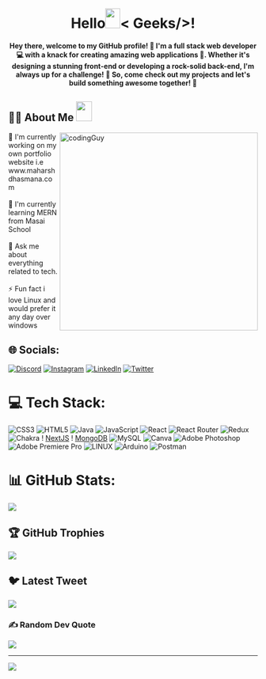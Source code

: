 <h1 align="center">Hello<img src="https://raw.githubusercontent.com/MartinHeinz/MartinHeinz/master/wave.gif" width="30px" height= 40px>< Geeks/>!</h1>
<h4 align=center>Hey there, welcome to my GitHub profile! 👋 I'm a full stack web developer 💻 with a knack for creating amazing web applications 🌟. Whether it's designing a stunning front-end or developing a rock-solid back-end, I'm always up for a challenge! 🚀 So, come check out my projects and let's build something awesome together! 💪</h4>
<h2> 🙋‍♂️ About Me  <img src = "https://media2.giphy.com/media/QssGEmpkyEOhBCb7e1/giphy.gif?cid=ecf05e47a0n3gi1bfqntqmob8g9aid1oyj2wr3ds3mg700bl&rid=giphy.gif" width = 32px height = 40px> </h2>  
<img align="right" alt="codingGuy" width="400" src="https://media.tenor.com/qJ5evVs-_uUAAAAC/coding.gif">
🔭  I'm currently working on my own portfolio website i.e www.maharshdhasmana.com<br><br>🌱 I'm currently learning MERN from Masai School<br><br>💬 Ask me about everything related to tech.<br><br>⚡ Fun fact i love Linux and would prefer it any day over windows



## 🌐 Socials:
[![Discord](https://img.shields.io/badge/Discord-%237289DA.svg?logo=discord&logoColor=white)](https://discord.gg/https://discord.gg/Gd8VGj5j) [![Instagram](https://img.shields.io/badge/Instagram-%23E4405F.svg?logo=Instagram&logoColor=white)](https://instagram.com/high.on.react) [![LinkedIn](https://img.shields.io/badge/LinkedIn-%230077B5.svg?logo=linkedin&logoColor=white)](https://linkedin.com/in/maharsh-dhasmana) [![Twitter](https://img.shields.io/badge/Twitter-%231DA1F2.svg?logo=Twitter&logoColor=white)](https://twitter.com/@DhasmanaMaharsh) 

# 💻 Tech Stack:
![CSS3](https://img.shields.io/badge/css3-%231572B6.svg?style=for-the-badge&logo=css3&logoColor=white) ![HTML5](https://img.shields.io/badge/html5-%23E34F26.svg?style=for-the-badge&logo=html5&logoColor=white) ![Java](https://img.shields.io/badge/java-%23ED8B00.svg?style=for-the-badge&logo=java&logoColor=white) ![JavaScript](https://img.shields.io/badge/javascript-%23323330.svg?style=for-the-badge&logo=javascript&logoColor=%23F7DF1E) ![React](https://img.shields.io/badge/react-%2320232a.svg?style=for-the-badge&logo=react&logoColor=%2361DAFB) ![React Router](https://img.shields.io/badge/React_Router-CA4245?style=for-the-badge&logo=react-router&logoColor=white) ![Redux](https://img.shields.io/badge/redux-%23593d88.svg?style=for-the-badge&logo=redux&logoColor=white) ![Chakra](https://img.shields.io/badge/chakra-%234ED1C5.svg?style=for-the-badge&logo=chakraui&logoColor=white) !
[NextJS](https://img.shields.io/badge/Next-black?style=for-the-badge&logo=next.js&logoColor=white) !
[MongoDB](https://img.shields.io/badge/MongoDB-%234ea94b.svg?style=for-the-badge&logo=mongodb&logoColor=white) ![MySQL](https://img.shields.io/badge/mysql-%2300f.svg?style=for-the-badge&logo=mysql&logoColor=white) ![Canva](https://img.shields.io/badge/Canva-%2300C4CC.svg?style=for-the-badge&logo=Canva&logoColor=white) ![Adobe Photoshop](https://img.shields.io/badge/adobephotoshop-%2331A8FF.svg?style=for-the-badge&logo=adobephotoshop&logoColor=white) ![Adobe Premiere Pro](https://img.shields.io/badge/Adobe%20Premiere%20Pro-9999FF.svg?style=for-the-badge&logo=Adobe%20Premiere%20Pro&logoColor=white) ![LINUX](https://img.shields.io/badge/Linux-FCC624?style=for-the-badge&logo=linux&logoColor=black) ![Arduino](https://img.shields.io/badge/-Arduino-00979D?style=for-the-badge&logo=Arduino&logoColor=white) ![Postman](https://img.shields.io/badge/Postman-FF6C37?style=for-the-badge&logo=postman&logoColor=white)
# 📊 GitHub Stats:

![](https://github-readme-streak-stats.herokuapp.com/?user=maharshdhasmana&theme=midnight-purple&hide_border=false)<br/>

## 🏆 GitHub Trophies
![](https://github-profile-trophy.vercel.app/?username=maharshdhasmana&theme=discord&no-frame=false&no-bg=false&margin-w=4)

## 🐦 Latest Tweet
[![](https://gtce.itsvg.in/api?username=@DhasmanaMaharsh)](https://github.com/VishwaGauravIn/github-twitter-card-embed)

### ✍️ Random Dev Quote
![](https://quotes-github-readme.vercel.app/api?type=horizontal&theme=dark)

---
[![](https://visitcount.itsvg.in/api?id=maharshdhasmana&icon=0&color=1)](https://visitcount.itsvg.in)

<!-- Proudly created with GPRM ( https://gprm.itsvg.in ) -->
